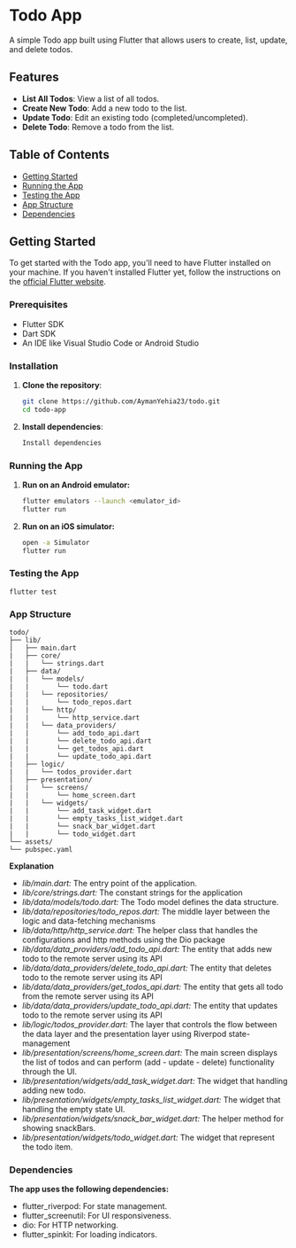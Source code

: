 # Todo App

A simple Todo app built using Flutter that allows users to create, list, update, and delete todos.

## Features

- **List All Todos**: View a list of all todos.
- **Create New Todo**: Add a new todo to the list.
- **Update Todo**: Edit an existing todo (completed/uncompleted).
- **Delete Todo**: Remove a todo from the list.

## Table of Contents

- [Getting Started](#getting-started)
- [Running the App](#running-the-app)
- [Testing the App](#testing-the-app)
- [App Structure](#app-structure)
- [Dependencies](#dependencies)

## Getting Started

To get started with the Todo app, you'll need to have Flutter installed on your machine. If you haven't installed Flutter yet, follow the instructions on the [official Flutter website](https://flutter.dev/docs/get-started/install).

### Prerequisites

- Flutter SDK
- Dart SDK
- An IDE like Visual Studio Code or Android Studio

### Installation

1. **Clone the repository**:
   ```sh
   git clone https://github.com/AymanYehia23/todo.git
   cd todo-app
2. **Install dependencies**:
    ```sh
   Install dependencies
    
### Running the App
1. **Run on an Android emulator:**
   ```sh
   flutter emulators --launch <emulator_id>
   flutter run
2. **Run on an iOS simulator:**
   ```sh
   open -a Simulator
   flutter run

### Testing the App
    flutter test

### App Structure
    todo/
    ├── lib/
    │   ├── main.dart
    |   ├── core/
    |   |   └── strings.dart
    |   ├── data/
    |   |   └── models/
    |   |       └── todo.dart
    |   |   └── repositories/
    |   |       └── todo_repos.dart
    |   |   └── http/
    |   |       └── http_service.dart
    |   |   └── data_providers/
    |   |       └── add_todo_api.dart
    |   |       └── delete_todo_api.dart
    |   |       └── get_todos_api.dart
    |   |       └── update_todo_api.dart
    |   ├── logic/
    |   |   └── todos_provider.dart
    │   ├── presentation/
    |   |   └── screens/
    |   |       └── home_screen.dart
    |   |   └── widgets/
    |   |       └── add_task_widget.dart
    |   |       └── empty_tasks_list_widget.dart
    |   |       └── snack_bar_widget.dart
    |   |       └── todo_widget.dart
    └── assets/
    └── pubspec.yaml
    
**Explanation**
  - *lib/main.dart:* The entry point of the application.
  - *lib/core/strings.dart:* The constant strings for the application
  - *lib/data/models/todo.dart:* The Todo model defines the data structure.
  - *lib/data/repositories/todo_repos.dart:* The middle layer between the logic and data-fetching mechanisms
  - *lib/data/http/http_service.dart:* The helper class that handles the configurations and http methods using the Dio package
  - *lib/data/data_providers/add_todo_api.dart:* The entity that adds new todo to the remote server using its API
  - *lib/data/data_providers/delete_todo_api.dart:* The entity that deletes todo to the remote server using its API
  - *lib/data/data_providers/get_todos_api.dart:* The entity that gets all todo from the remote server using its API
  - *lib/data/data_providers/update_todo_api.dart:* The entity that updates todo to the remote server using its API
  - *lib/logic/todos_provider.dart:* The layer that controls the flow between the data layer and the presentation layer using Riverpod state-management
  - *lib/presentation/screens/home_screen.dart:* The main screen displays the list of todos and can perform (add - update - delete) functionality through the UI.
  - *lib/presentation/widgets/add_task_widget.dart:* The widget that handling adding new todo.
  - *lib/presentation/widgets/empty_tasks_list_widget.dart:* The widget that handling the empty state UI.
  - *lib/presentation/widgets/snack_bar_widget.dart:* The helper method for showing snackBars.
  - *lib/presentation/widgets/todo_widget.dart:* The widget that represent the todo item.


### Dependencies
**The app uses the following dependencies:**
  - flutter_riverpod: For state management.
  - flutter_screenutil: For UI responsiveness.
  - dio: For HTTP networking.
  - flutter_spinkit: For loading indicators.
